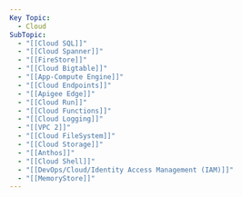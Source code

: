 ```yaml
---
Key Topic:
  - Cloud
SubTopic:
  - "[[Cloud SQL]]"
  - "[[Cloud Spanner]]"
  - "[[FireStore]]"
  - "[[Cloud Bigtable]]"
  - "[[App-Compute Engine]]"
  - "[[Cloud Endpoints]]"
  - "[[Apigee Edge]]"
  - "[[Cloud Run]]"
  - "[[Cloud Functions]]"
  - "[[Cloud Logging]]"
  - "[[VPC 2]]"
  - "[[Cloud FileSystem]]"
  - "[[Cloud Storage]]"
  - "[[Anthos]]"
  - "[[Cloud Shell]]"
  - "[[DevOps/Cloud/Identity Access Management (IAM)]]"
  - "[[MemoryStore]]"
---
```

